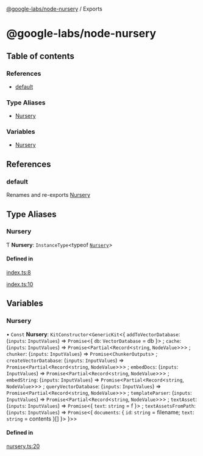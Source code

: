 [@google-labs/node-nursery](README.md) / Exports

# @google-labs/node-nursery

## Table of contents

### References

- [default](modules.md#default)

### Type Aliases

- [Nursery](modules.md#nursery)

### Variables

- [Nursery](modules.md#nursery-1)

## References

### default

Renames and re-exports [Nursery](modules.md#nursery-1)

## Type Aliases

### Nursery

Ƭ **Nursery**: `InstanceType`\<typeof [`Nursery`](modules.md#nursery-1)\>

#### Defined in

[index.ts:8](https://github.com/breadboard-ai/breadboard/blob/5005f139/packages/node-nursery/src/index.ts#L8)

[index.ts:10](https://github.com/breadboard-ai/breadboard/blob/5005f139/packages/node-nursery/src/index.ts#L10)

## Variables

### Nursery

• `Const` **Nursery**: `KitConstructor`\<`GenericKit`\<\{ `addToVectorDatabase`: (`inputs`: `InputValues`) => `Promise`\<\{ `db`: `VectorDatabase` = db }\> ; `cache`: (`inputs`: `InputValues`) => `Promise`\<`Partial`\<`Record`\<`string`, `NodeValue`\>\>\> ; `chunker`: (`inputs`: `InputValues`) => `Promise`\<`ChunkerOutputs`\> ; `createVectorDatabase`: (`inputs`: `InputValues`) => `Promise`\<`Partial`\<`Record`\<`string`, `NodeValue`\>\>\> ; `embedDocs`: (`inputs`: `InputValues`) => `Promise`\<`Partial`\<`Record`\<`string`, `NodeValue`\>\>\> ; `embedString`: (`inputs`: `InputValues`) => `Promise`\<`Partial`\<`Record`\<`string`, `NodeValue`\>\>\> ; `queryVectorDatabase`: (`inputs`: `InputValues`) => `Promise`\<`Partial`\<`Record`\<`string`, `NodeValue`\>\>\> ; `templateParser`: (`inputs`: `InputValues`) => `Promise`\<`Partial`\<`Record`\<`string`, `NodeValue`\>\>\> ; `textAsset`: (`inputs`: `InputValues`) => `Promise`\<\{ `text`: `string` = f }\> ; `textAssetsFromPath`: (`inputs`: `InputValues`) => `Promise`\<\{ `documents`: \{ `id`: `string` = filename; `text`: `string` = contents }[]  }\>  }\>\>

#### Defined in

[nursery.ts:20](https://github.com/breadboard-ai/breadboard/blob/5005f139/packages/node-nursery/src/nursery.ts#L20)
